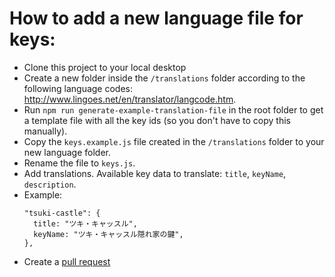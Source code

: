# How to add a new language file for keys:

- Clone this project to your local desktop
- Create a new folder inside the `/translations` folder according to the following language codes: http://www.lingoes.net/en/translator/langcode.htm.
- Run `npm run generate-example-translation-file` in the root folder to get a template file with all the key ids (so you don't have to copy this manually).
- Copy the `keys.example.js` file created in the `/translations` folder to your new language folder.
- Rename the file to `keys.js`.
- Add translations. Available key data to translate: `title`, `keyName`, `description`.
- Example:
  ```
  "tsuki-castle": {
  	title: "ツキ・キャッスル",
  	keyName: "ツキ・キャッスル隠れ家の鍵",
  },
  ```
- Create a [pull request](https://github.com/SjorsWijsman/dmz-key-locations/pulls)
